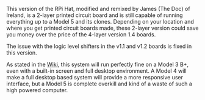 This version of the RPi Hat, modified and remixed by James (The Doc) of Ireland, is a 2-layer printed circuit board and is still capable of running everything up to a Model 5 and its clones. Depending on your location and where you get printed circuit boards made, these 2-layer version could save you money over the price of the 4-layer version 1.4 boards.

The issue with the logic level shifters in the v1.1 and v1.2 boards is fixed in this version.

As stated in the [Wiki](https://github.com/larry-athey/rpi-smart-still/wiki), this system will run perfectly fine on a Model 3 B+, even with a built-in screen and full desktop environment. A Model 4 will make a full desktop based system will provide a more responsive user interface, but a Model 5 is complete overkill and kind of a waste of such a high powered computer.

